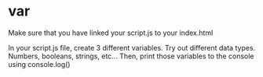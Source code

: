 # var

Make sure that you have linked your script.js to your index.html

In your script.js file, create 3 different variables. Try out different data types. Numbers, booleans, strings, etc...
Then, print those variables to the console using console.log()